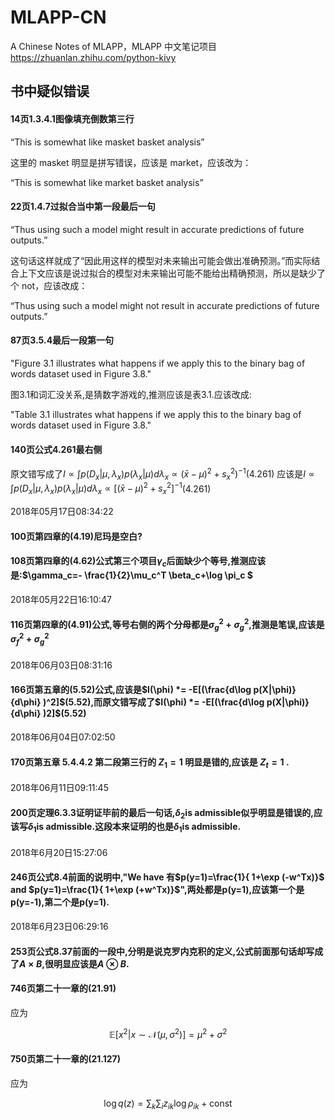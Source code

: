 # MLAPP-CN
A Chinese Notes of MLAPP，MLAPP 中文笔记项目  https://zhuanlan.zhihu.com/python-kivy



## 书中疑似错误

#### 14页1.3.4.1图像填充倒数第三行

“This is somewhat like masket basket analysis”

这里的 masket 明显是拼写错误，应该是 market，应该改为：

“This is somewhat like market basket analysis”



#### 22页1.4.7过拟合当中第一段最后一句

“Thus using such a model might result in accurate predictions of future outputs.”

 这句话这样就成了“因此用这样的模型对未来输出可能会做出准确预测。”而实际结合上下文应该是说过拟合的模型对未来输出可能不能给出精确预测，所以是缺少了个 not，应该改成：

“Thus using such a model might not result in accurate predictions of future outputs.”


#### 87页3.5.4最后一段第一句

"Figure 3.1 illustrates what happens if we apply this to the binary bag of words dataset used in Figure 3.8."

图3.1和词汇没关系,是猜数字游戏的,推测应该是表3.1.应该改成:

"Table 3.1 illustrates what happens if we apply this to the binary bag of words dataset used in Figure 3.8."


#### 140页公式4.261最右侧
原文错写成了$I\propto \int p(D_x|\mu,\lambda_x)p(\lambda_x|\mu)d\lambda_x  \propto (\bar x -\mu)^2+s_x^2)^{-1}$(4.261)
应该是$I\propto \int p(D_x|\mu,\lambda_x)p(\lambda_x|\mu)d\lambda_x  \propto [(\bar x -\mu)^2+s_x^2]^{-1}$(4.261)

2018年05月17日08:34:22

#### 100页第四章的(4.19)尼玛是空白?

#### 108页第四章的(4.62)公式第三个项目$\gamma_c$后面缺少个等号,推测应该是:$\gamma_c=- \frac{1}{2}\mu_c^T \beta_c+\log \pi_c $

2018年05月22日16:10:47
#### 116页第四章的(4.91)公式,等号右侧的两个分母都是$\sigma_g^2+\sigma_g^2$,推测是笔误,应该是$\sigma_f^2+\sigma_g^2$

2018年06月03日08:31:16
#### 166页第五章的(5.52)公式,应该是$I(\phi) *= -E[(\frac{d\log p(X|\phi)}{d\phi} )^2]$(5.52),而原文错写成了$I(\phi) *= -E[(\frac{d\log p(X|\phi)}{d\phi} )2]$(5.52)


2018年06月04日07:02:50

#### 170页第五章 5.4.4.2 第二段第三行的 $Z _1 = 1$ 明显是错的,应该是 $Z _t= 1$ .


2018年06月11日09:11:45

#### 200页定理6.3.3证明证毕前的最后一句话,$\delta_2$is admissible似乎明显是错误的,应该写$\delta_1$is admissible.这段本来证明的也是$\delta_1$is admissible.


2018年6月20日15:27:06

#### 246页公式8.4前面的说明中,"We have 有$p(y=1)=\frac{1}{ 1+\exp (-w^Tx)}$ and $p(y=1)=\frac{1}{ 1+\exp (+w^Tx)}$",两处都是p(y=1),应该第一个是p(y=-1),第二个是p(y=1).


2018年6月23日06:29:16
#### 253页公式8.37前面的一段中,分明是说克罗内克积的定义,公式前面那句话却写成了$A\times B$,很明显应该是$A\otimes B$.


#### 746页第二十一章的(21.91)

应为

$$
\mathbb{E}[ x^2 | x \sim \mathcal{N} (\mu , \sigma^2) ] = \mu^2 + \sigma^2
$$

#### 750页第二十一章的(21.127)

应为

$$
\log q(z) = \sum_k \sum_i z_{ik} \log \rho_{ik} + \text{const}
$$

